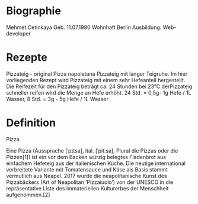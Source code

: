 # Biographie

Mehmet Cetinkaya
Geb. 11.07.1980
Wohnhaft Berlin
Ausbildung: Web-developer

# Rezepte

Pizzateig - original Pizza napoletana
Pizzateig mit langer Teigruhe. Im hier vorliegenden Rezept wird Pizzateig mit einem sehr
Hefeanteil hergestellt. Die Reifezeit für den Pizzateig beträgt ca. 24 Stunden bei 23°C
derPizzateig schneller reifen wird die Menge an Hefe erhöht. 24 Std. = 0,5g- 1g Hefe / 1L Wasser, 8 Std. = 3g - 5g Hefe / 1L Wasser

# Definition

Pizza

Eine Pizza (Aussprache [ˈpɪtsa], ital. [ˈpitːsa], Plural die Pizzas oder die Pizzen[1]) ist ein vor dem Backen würzig belegtes Fladenbrot aus einfachem Hefeteig aus der italienischen Küche. Die heutige international verbreitete Variante mit Tomatensauce und Käse als Basis stammt vermutlich aus Neapel. 2017 wurde die neapolitanische Kunst des Pizzabäckers (Art of Neapolitan ‘Pizzaiuolo’) von der UNESCO in die repräsentative Liste des immateriellen Kulturerbes der Menschheit aufgenommen.[2]
